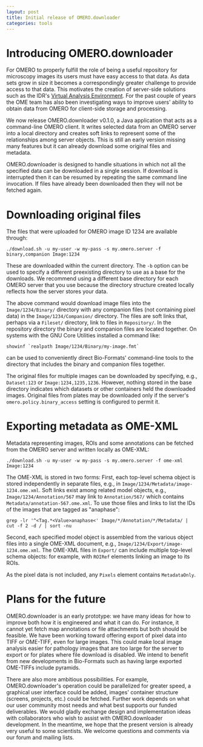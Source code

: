 ```yaml
---
layout: post
title: Initial release of OMERO.downloader
categories: tools
---
```


# Introducing OMERO.downloader

For OMERO to properly fulfill the role of being a useful repository for
microscopy images its users must have easy access to that data. As data
sets grow in size it becomes a correspondingly greater challenge to
provide access to that data. This motivates the creation of server-side
solutions such as the IDR's
[Virtual Analysis Environment](https://idr-analysis.openmicroscopy.org/).
For the past couple of years the OME team has also been investigating
ways to improve users' ability to obtain data from OMERO for client-side
storage and processing.

We now release OMERO.downloader v0.1.0, a Java application that acts as
a command-line OMERO client. It writes selected data from an OMERO
server into a local directory and creates soft links to represent some
of the relationships among server objects. This is still an early
version missing many features but it can already download some original
files and metadata.

OMERO.downloader is designed to handle situations in which not all the
specified data can be downloaded in a single session. If download is
interrupted then it can be resumed by repeating the same command line
invocation. If files have already been downloaded then they will not be
fetched again.


# Downloading original files

The files that were uploaded for OMERO image ID 1234 are available
through:

    ./download.sh -u my-user -w my-pass -s my.omero.server -f binary,companion Image:1234

These are downloaded within the current directory. The `-b` option can
be used to specify a different preexisting directory to use as a base
for the downloads. We recommend using a different base directory for
each OMERO server that you use because the directory structure created
locally reflects how the server stores your data.

The above command would download image files into the
`Image/1234/Binary/` directory with any companion files (not containing
pixel data) in the `Image/1234/Companion/` directory. The files are soft
links that, perhaps via a `Fileset/` directory, link to files in
`Repository/`. In the repository directory the binary and companion
files are located together. On systems with the GNU Core Utilities
installed a command like:

    showinf `realpath Image/1234/Binary/my-image.fmt`

can be used to conveniently direct Bio-Formats' command-line tools to
the directory that includes the binary and companion files together.

The original files for multiple images can be downloaded by specifying,
e.g., `Dataset:123` or `Image:1234,1235,1236`. However, nothing stored
in the base directory indicates which datasets or other containers held
the downloaded images. Original files from plates may be downloaded only
if the server's `omero.policy.binary_access` setting is configured to
permit it.


# Exporting metadata as OME-XML

Metadata representing images, ROIs and some annotations can be fetched
from the OMERO server and written locally as OME-XML:

    ./download.sh -u my-user -w my-pass -s my.omero.server -f ome-xml Image:1234

The OME-XML is stored in two forms: First, each top-level schema object
is stored independently in separate files, e.g., in
`Image/1234/Metadata/image-1234.ome.xml`. Soft links exist among related
model objects, e.g., `Image/1234/Annotation/567` may link to
`Annotation/567/` which contains `Metadata/annotation-567.ome.xml`. To
use those files and links to list the IDs of the images that are tagged
as "anaphase":

    grep -lr '^<Tag.*<Value>anaphase<' Image/*/Annotation/*/Metadata/ | cut -f 2 -d / | sort -nu

Second, each specified model object is assembled from the various object
files into a single OME-XML document, e.g.,
`Image/1234/Export/image-1234.ome.xml`. The OME-XML files in `Export/`
can include multiple top-level schema objects: for example, with
`ROIRef` elements linking an image to its ROIs.

As the pixel data is not included, any `Pixels` element contains
`MetadataOnly`.


# Plans for the future

OMERO.downloader is an early prototype: we have many ideas for how to
improve both how it is engineered and what it can do. For instance, it
cannot yet fetch map annotations or file attachments but both should be
feasible. We have been working toward offering export of pixel data into
TIFF or OME-TIFF, even for large images. This could make local image
analysis easier for pathology images that are too large for the server
to export or for plates where file download is disabled. We intend to
benefit from new developments in Bio-Formats such as having large
exported OME-TIFFs include pyramids.

There are also more ambitious possibilities. For example,
OMERO.downloader's operation could be parallelized for greater speed, a
graphical user interface could be added, images' container structure
(screens, projects, etc.) could be fetched. Further work depends on what
our user community most needs and what best supports our funded
deliverables. We would gladly exchange design and implementation ideas
with collaborators who wish to assist with OMERO.downloader development.
In the meantime, we hope that the present version is already very useful
to some scientists. We welcome questions and comments via our forum and
mailing lists.
